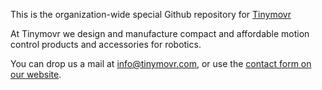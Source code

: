This is the organization-wide special Github repository for [Tinymovr](https://github.com/tinymovr)

At Tinymovr we design and manufacture compact and affordable motion control products and accessories for robotics.

 You can drop us a mail at info@tinymovr.com, or use the [contact form on our website](https://tinymovr.com/pages/about-us).
